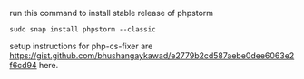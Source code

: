 run this command to install stable release of phpstorm

`sudo snap install phpstorm --classic`


setup instructions for php-cs-fixer are https://gist.github.com/bhushangaykawad/e2779b2cd587aebe0dee6063e2f6cd94 here.
